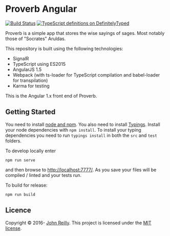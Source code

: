 # Proverb Angular

[![Build Status](https://ci.appveyor.com/api/projects/status/github/johnnyreilly/proverb-signalr-client?svg=true)](https://ci.appveyor.com/project/JohnReilly/proverb-signalr-client) [![TypeScript definitions on DefinitelyTyped](http://definitelytyped.org/badges/standard-flat.svg)](http://definitelytyped.org)

Proverb is a simple app that stores the wise sayings of sages.  Most notably those of "Socrates" Aruldas.

This repository is built using the following technologies:

- SignalR
- TypeScript using ES2015
- AngularJS 1.5
- Webpack (with ts-loader for TypeScript compilation and babel-loader for transpilation)
- Karma for testing

This is the Angular 1.x front end of Proverb.

## Getting Started

You need to install [node and npm](http://nodejs.org/).  You also need to install [Typings](https://github.com/typings/typings).  Install your node dependencies with `npm install`.  To install your typing dependencies you need to run `typings install` in both the `src` and `test` folders.

To develop locally enter

```
npm run serve
```

and then browse to [http://localhost:7777/](http://localhost:7777/).  As you save your files will be compiled / linted and your tests run.

To build for release:

```
npm run build
```

## Licence

Copyright © 2016- [John Reilly](twitter.com/johnny_reilly). This project is licensed under the [MIT license](http://opensource.org/licenses/mit-license.php).
